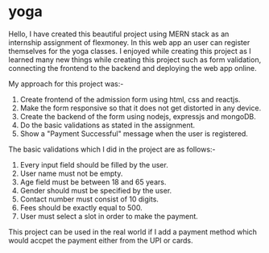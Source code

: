# yoga

Hello, I have created this beautiful project using MERN stack as an internship assignment of flexmoney. In this web app an user can register themselves for the yoga classes.
I enjoyed while creating this project as I learned many new things while creating this project such as form validation, connecting the frontend to the backend and deploying the web app
online.

My approach for this project was:-
1. Create frontend of the admission form using html, css and reactjs.
2. Make the form responsive so that it does not get distorted in any device.
3. Create the backend of the form using nodejs, expressjs and mongoDB.
4. Do the basic validations as stated in the assignment.
5. Show a "Payment Successful" message when the user is registered.

The basic validations which I did in the project are as follows:-
1. Every input field should be filled by the user.
2. User name must not be empty.
3. Age field must be between 18 and 65 years.
4. Gender should must be specified by the user.
5. Contact number must consist of 10 digits.
6. Fees should be exactly equal to 500.
7. User must select a slot in order to make the payment.

This project can be used in the real world if I add a payment method which would accpet the payment either from the UPI or cards.
